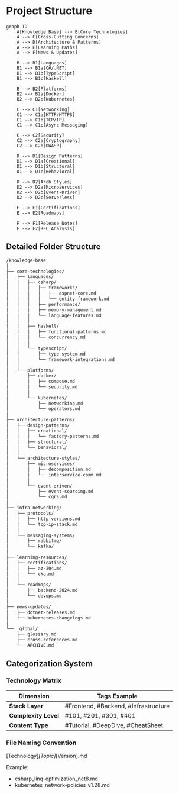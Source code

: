 # Project Structure

```mermaid
graph TD
    A[Knowledge Base] --> B[Core Technologies]
    A --> C[Cross-Cutting Concerns]
    A --> D[Architecture & Patterns]
    A --> E[Learning Paths]
    A --> F[News & Updates]
    
    B --> B1[Languages]
    B1 --> B1a[C#/.NET]
    B1 --> B1b[TypeScript]
    B1 --> B1c[Haskell]
    
    B --> B2[Platforms]
    B2 --> B2a[Docker]
    B2 --> B2b[Kubernetes]
    
    C --> C1[Networking]
    C1 --> C1a[HTTP/HTTPS]
    C1 --> C1b[TCP/IP]
    C1 --> C1c[Async Messaging]
    
    C --> C2[Security]
    C2 --> C2a[Cryptography]
    C2 --> C2b[OWASP]
    
    D --> D1[Design Patterns]
    D1 --> D1a[Creational]
    D1 --> D1b[Structural]
    D1 --> D1c[Behavioral]
    
    D --> D2[Arch Styles]
    D2 --> D2a[Microservices]
    D2 --> D2b[Event-Driven]
    D2 --> D2c[Serverless]
    
    E --> E1[Certifications]
    E --> E2[Roadmaps]
    
    F --> F1[Release Notes]
    F --> F2[RFC Analysis]
```

## Detailed Folder Structure

```bash
/knowledge-base
│
├── core-technologies/
│   ├── languages/
│   │   ├── csharp/
│   │   │   ├── frameworks/
│   │   │   │   ├── aspnet-core.md
│   │   │   │   └── entity-framework.md
│   │   │   ├── performance/
│   │   │   ├── memory-management.md
│   │   │   └── language-features.md
│   │   │
│   │   ├── haskell/
│   │   │   ├── functional-patterns.md
│   │   │   └── concurrency.md
│   │   │
│   │   └── typescript/
│   │       ├── type-system.md
│   │       └── framework-integrations.md
│   │
│   └── platforms/
│       ├── docker/
│       │   ├── compose.md
│       │   └── security.md
│       │
│       └── kubernetes/
│           ├── networking.md
│           └── operators.md
│
├── architecture-patterns/
│   ├── design-patterns/
│   │   ├── creational/
│   │   │   └── factory-patterns.md
│   │   ├── structural/
│   │   └── behavioral/
│   │
│   └── architecture-styles/
│       ├── microservices/
│       │   ├── decomposition.md
│       │   └── interservice-comm.md
│       │
│       └── event-driven/
│           ├── event-sourcing.md
│           └── cqrs.md
│
├── infra-networking/
│   ├── protocols/
│   │   ├── http-versions.md
│   │   └── tcp-ip-stack.md
│   │
│   └── messaging-systems/
│       ├── rabbitmq/
│       └── kafka/
│
├── learning-resources/
│   ├── certifications/
│   │   ├── az-204.md
│   │   └── cka.md
│   │
│   └── roadmaps/
│       ├── backend-2024.md
│       └── devops.md
│
├── news-updates/
│   ├── dotnet-releases.md
│   └── kubernetes-changelogs.md
│
└── _global/
    ├── glossary.md
    ├── cross-references.md
    └── ARCHIVE.md
```

## Categorization System

### Technology Matrix

| Dimension        | Tags Example                          |
|------------------|---------------------------------------|
| **Stack Layer**      | #Frontend, #Backend, #Infrastructure  |
| **Complexity Level** | #101, #201, #301, #401                |
| **Content Type**     | #Tutorial, #DeepDive, #CheatSheet     |

### File Naming Convention
[Technology]_[Topic]_[Version].md

Example:  
- csharp_linq-optimization_net8.md  
- kubernetes_network-policies_v1.28.md
